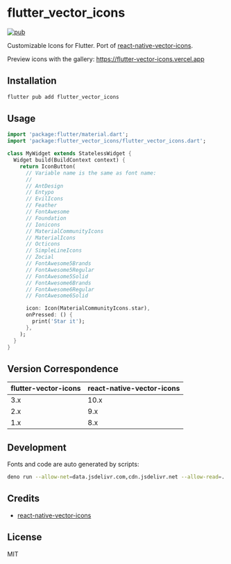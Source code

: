 # flutter_vector_icons

[![pub](https://img.shields.io/pub/v/flutter_vector_icons.svg)](https://pub.dev/packagegsts/flutter_vector_icons)

Customizable Icons for Flutter. Port of [react-native-vector-icons](https://github.com/oblador/react-native-vector-icons).

Preview icons with the gallery: https://flutter-vector-icons.vercel.app

## Installation

```sh
flutter pub add flutter_vector_icons
```

## Usage

```dart
import 'package:flutter/material.dart';
import 'package:flutter_vector_icons/flutter_vector_icons.dart';

class MyWidget extends StatelessWidget {
  Widget build(BuildContext context) {
    return IconButton(
      // Variable name is the same as font name:
      //
      // AntDesign
      // Entypo
      // EvilIcons
      // Feather
      // FontAwesome
      // Foundation
      // Ionicons
      // MaterialCommunityIcons
      // MaterialIcons
      // Octicons
      // SimpleLineIcons
      // Zocial
      // FontAwesome5Brands
      // FontAwesome5Regular
      // FontAwesome5Solid
      // FontAwesome6Brands
      // FontAwesome6Regular
      // FontAwesome6Solid

      icon: Icon(MaterialCommunityIcons.star),
      onPressed: () {
        print('Star it');
      },
    );
  }
}
```

## Version Correspondence

| flutter-vector-icons | react-native-vector-icons |
| -------------------- | ------------------------- |
| 3.x                  | 10.x                      |
| 2.x                  | 9.x                       |
| 1.x                  | 8.x                       |

## Development

Fonts and code are auto generated by scripts:

```sh
deno run --allow-net=data.jsdelivr.com,cdn.jsdelivr.net --allow-read=. --allow-write=. --allow-run codegen.ts
```

## Credits

- [react-native-vector-icons](https://github.com/oblador/react-native-vector-icons)

## License

MIT
